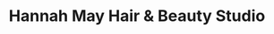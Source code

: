 ---
title: "Hannah May Hair & Beauty Studio"
url: /ilminster/hannah-may-hair-and-beauty-studio/
shop: hairdresser
---